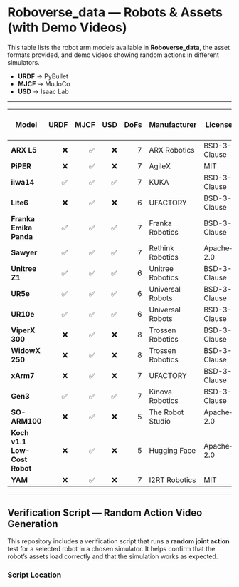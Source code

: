 # Roboverse_data — Robots & Assets (with Demo Videos)

This table lists the robot arm models available in **Roboverse_data**, the asset formats provided, and demo videos showing random actions in different simulators.

- **URDF** → PyBullet
- **MJCF** → MuJoCo
- **USD** → Isaac Lab

---

| Model | URDF | MJCF | USD | DoFs | Manufacturer | License | PyBullet (URDF) | MuJoCo (MJCF) | Isaac Lab (USD) |
|---|---:|---:|---:|---:|---|---|---|---|---|
| **ARX L5** | ❌ | ✅ | ❌ | 7 | ARX Robotics | BSD-3-Clause |  |  |  |
| **PiPER** | ❌ | ✅ | ❌ | 7 | AgileX | MIT |  |  |  |
| **iiwa14** | ✅ | ✅ | ✅ | 7 | KUKA | BSD-3-Clause | [View Video](outputs/random_action_iiwa14_pybullet.mp4) | [View Video](outputs/random_action_iiwa14_mujoco.mp4) | [View Video](outputs/random_action_iiwa14_isaaclab.mp4) |
| **Lite6** | ❌ | ✅ | ❌ | 6 | UFACTORY | BSD-3-Clause |  |  |  |
| **Franka Emika Panda** | ✅ | ✅ | ✅ | 7 | Franka Robotics | BSD-3-Clause |  |  | [View Video](outputs/random_action_franka_isaaclab.mp4) |
| **Sawyer** | ✅ | ✅ | ✅ | 7 | Rethink Robotics | Apache-2.0 | [View Video](outputs/random_action_sawyer_pybullet.mp4) | [View Video](outputs/random_action_sawyer_mujoco.mp4) | [View Video](outputs/random_action_sawyer_isaaclab.mp4) |
| **Unitree Z1** | ✅ | ✅ | ✅ | 6 | Unitree Robotics | BSD-3-Clause | [View Video](outputs/random_action_z1_pybullet.mp4) | [View Video](outputs/random_action_z1_mujoco.mp4) | [View Video](outputs/random_action_z1_isaaclab.mp4) |
| **UR5e** | ✅ | ✅ | ✅ | 6 | Universal Robots | BSD-3-Clause | [View Video](outputs/random_action_ur5e_pybullet.mp4) | [View Video](outputs/random_action_ur5e_mujoco.mp4) | [View Video](outputs/random_action_ur5e_isaaclab.mp4) |
| **UR10e** | ✅ | ✅ | ✅ | 6 | Universal Robots | BSD-3-Clause | [View Video](outputs/random_action_ur10e_pybullet.mp4) | [View Video](outputs/random_action_ur10e_mujoco.mp4) | [View Video](outputs/random_action_ur10e_isaaclab.mp4) |
| **ViperX 300** | ❌ | ✅ | ❌ | 8 | Trossen Robotics | BSD-3-Clause |  |  |  |
| **WidowX 250** | ❌ | ✅ | ❌ | 8 | Trossen Robotics | BSD-3-Clause |  |  |  |
| **xArm7** | ❌ | ✅ | ❌ | 7 | UFACTORY | BSD-3-Clause |  |  |  |
| **Gen3** | ✅ | ✅ | ✅ | 7 | Kinova Robotics | BSD-3-Clause | [View Video](outputs/random_action_gen3_pybullet.mp4) | [View Video](outputs/random_action_gen3_mujoco.mp4) | [View Video](outputs/random_action_gen3_isaaclab.mp4) |
| **SO-ARM100** | ❌ | ✅ | ❌ | 5 | The Robot Studio | Apache-2.0 |  |  |  |
| **Koch v1.1 Low-Cost Robot** | ❌ | ✅ | ❌ | 5 | Hugging Face | Apache-2.0 |  |  |  |
| **YAM** | ❌ | ✅ | ❌ | 7 | I2RT Robotics | MIT |  |  |  |

---

## Verification Script — Random Action Video Generation

This repository includes a verification script that runs a **random joint action** test for a selected robot in a chosen simulator.
It helps confirm that the robot’s assets load correctly and that the simulation works as expected.

### Script Location
